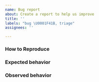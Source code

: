 ```yaml
---
name: Bug report
about: Create a report to help us improve
title: ''
labels: "bug \U0001F41B, triage"
assignees: ''

---
```


### How to Reproduce


### Expected behavior


### Observed behavior

